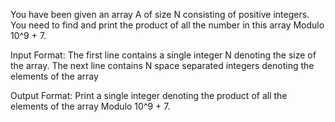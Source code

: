 You have been given an array A of size N consisting of positive integers. You need to find and print the product of all the number in this array Modulo 10^9 + 7.

Input Format:
The first line contains a single integer N denoting the size of the array. The next line contains N space separated integers denoting the elements of the array 

Output Format:
Print a single integer denoting the product of all the elements of the array Modulo 10^9 + 7.
